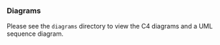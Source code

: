 ### Diagrams
Please see the `diagrams` directory to view the C4 diagrams and a UML sequence diagram.
